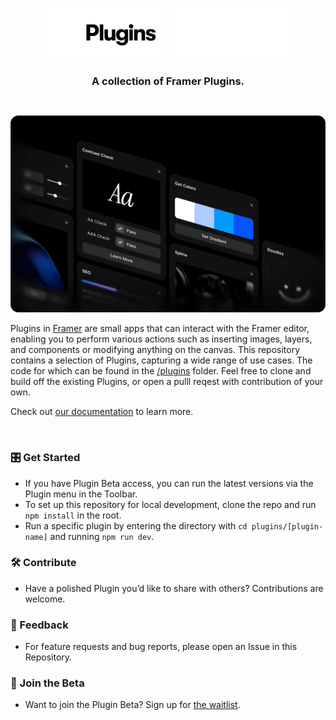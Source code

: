 <h1 align="center" margin="0">
  <img width="200" src="assets/framer-plugin-light.svg#gh-light-mode-only">
  <img width="200" src="assets/framer-plugin-dark.svg#gh-dark-mode-only">
</h1>
<h3 align="center" style="margin: 0;">
A collection of Framer Plugins.
</h3>
</p>

<br>

![plugins](assets/plugins.png)

Plugins in [Framer](https://www.framer.com/) are small apps that can interact with the Framer editor, enabling you to perform various actions such as inserting images, layers, and components or modifying anything on the canvas. This repository contains a selection of Plugins, capturing a wide range of use cases. The code for which can be found in the [/plugins](https://github.com/framer/plugins/tree/main/plugins) folder. Feel free to clone and build off the existing Plugins, or open a pulll reqest with contribution of your own.

Check out [our documentation](https://developers.framer.wiki/docs/beta) to learn more.

<br>

### 🎛️ Get Started
- If you have Plugin Beta access, you can run the latest versions via the Plugin menu in the Toolbar.
- To set up this repository for local development, clone the repo and run `npm install` in the root.
- Run a specific plugin by entering the directory with `cd plugins/[plugin-name]` and running `npm run dev`.

### 🛠️ Contribute

- Have a polished Plugin you’d like to share with others? Contributions are welcome.

### 🔮 Feedback

- For feature requests and bug reports, please open an Issue in this Repository.

### 🧪 Join the Beta

- Want to join the Plugin Beta? Sign up for [the waitlist](https://www.framer.com/plugins/).
